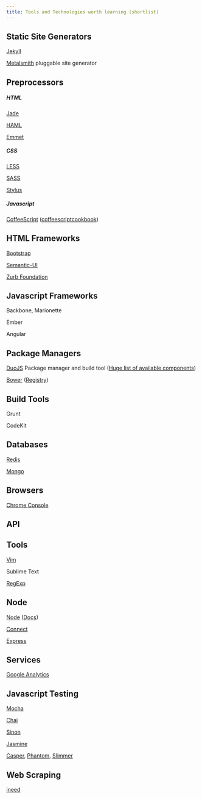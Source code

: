 ```yaml
---
title: Tools and Technologies worth learning (shortlist)
---
```




## Static Site Generators

[Jekyll](http://jekyllrb.com/docs/home/)

[Metalsmith](http://www.metalsmith.io/)
pluggable site generator


## Preprocessors

##### HTML

[Jade](http://jade-lang.com/)

[HAML](http://haml.info/)

[Emmet](http://emmet.io/)

##### CSS

[LESS](http://lesscss.org/)

[SASS](http://sass-lang.com/)

[Stylus](http://learnboost.github.io/stylus/)


##### Javascript

[CoffeeScript](http://coffeescript.org/) ([coffeescriptcookbook](http://coffeescriptcookbook.com))


## HTML Frameworks

[Bootstrap](http://getbootstrap.com/)

[Semantic-UI](http://semantic-ui.com)

[Zurb Foundation](http://foundation.zurb.com)

## Javascript Frameworks

Backbone, Marionette

Ember

Angular



## Package Managers

[DuoJS](http://duojs.org/) Package manager and build tool ([Huge list of available components](https://github.com/componentjs/component/wiki/Components))

[Bower](http://bower.io/) ([Registry](http://bower.io/search/))


## Build Tools

Grunt

CodeKit



## Databases

[Redis](http://redis.io/documentation)


[Mongo](http://docs.mongodb.org/manual/)


## Browsers

[Chrome Console](https://developer.chrome.com/devtools/docs/console)


## API



## Tools

[Vim](/vim)

Sublime Text

[RegExp](/regexp)


## Node

[Node](http://nodejs.org/) ([Docs](http://nodejs.org/documentation/))

[Connect](https://github.com/senchalabs/connect)

[Express](http://expressjs.com/)

## Services

[Google Analytics](http://www.google.com/analytics/)


## Javascript Testing

[Mocha](http://visionmedia.github.io/mocha/)

[Chai](http://chaijs.com/)

[Sinon](http://sinonjs.org/)

[Jasmine](http://jasmine.github.io/)

[Casper](http://casperjs.org/), [Phantom](http://phantomjs.org/), [Slimmer](http://slimerjs.org/)


## Web Scraping

[ineed](https://github.com/inikulin/ineed)







